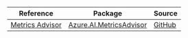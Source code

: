 | Reference | Package | Source |
|---|---|---|
|[Metrics Advisor](ai.metricsadvisor-readme.md)|[Azure.AI.MetricsAdvisor](https://www.nuget.org/packages/Azure.AI.MetricsAdvisor)|[GitHub](https://github.com/Azure/azure-sdk-for-net)|

